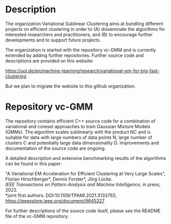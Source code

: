 # Description
The organization Variational Sublinear Clustering aims at bundling different projects on efficient clustering in order to (A) disseminate
the algorithms for interested researchers and practitioners, and (B) to encourage further developments and to support future projects.

The organization is started with the repository vc-GMM and is currently extended by adding further repositories. Further source
code and descriptions are provided on this website:

https://uol.de/en/machine-learning/research/variational-em-for-big-fast-clustering

But we plan to migrate the website to this github organization.



# Repository vc-GMM

The repository contains efficient C++ source code for a combination of variational and coreset approaches to train
Gaussian Mixture Models (GMMs). The algorithm scales sublinearly with the product NC and is suitable for data with
large numbers of data points N, large number of clusters C and potentially large data dimensionality D. Improvements
and documentation of the source code are ongoing.

A detailed description and extensive benchmarking results of the algorithms can be found in this paper:

"A Variational EM Acceleration for Efficient Clustering at Very Large Scales", Florian Hirschberger*, Dennis Forster*, Jörg Lücke.  
<em>IEEE Transactions on Pattern Analysis and Machine Intelligence</em>, in press, 2022.  
*joint first authors. DOI:10.1109/TPAMI.2021.3133763, https://ieeexplore.ieee.org/document/9645327

For further descriptions of the source code itself, please see the README file of the vc-GMM repository.







